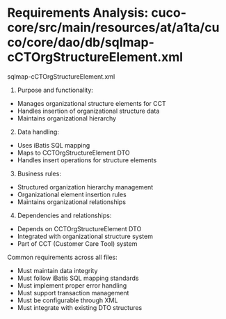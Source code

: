 # Requirements Analysis: cuco-core/src/main/resources/at/a1ta/cuco/core/dao/db/sqlmap-cCTOrgStructureElement.xml

sqlmap-cCTOrgStructureElement.xml
1. Purpose and functionality:
- Manages organizational structure elements for CCT
- Handles insertion of organizational structure data
- Maintains organizational hierarchy

2. Data handling:
- Uses iBatis SQL mapping
- Maps to CCTOrgStructureElement DTO
- Handles insert operations for structure elements

3. Business rules:
- Structured organization hierarchy management
- Organizational element insertion rules
- Maintains organizational relationships

4. Dependencies and relationships:
- Depends on CCTOrgStructureElement DTO
- Integrated with organizational structure system
- Part of CCT (Customer Care Tool) system

Common requirements across all files:
- Must maintain data integrity
- Must follow iBatis SQL mapping standards
- Must implement proper error handling
- Must support transaction management
- Must be configurable through XML
- Must integrate with existing DTO structures